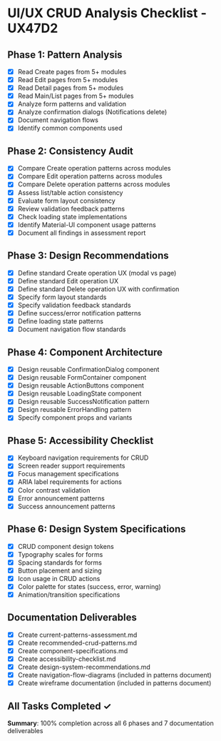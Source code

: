 # UI/UX CRUD Analysis Checklist - UX47D2

## Phase 1: Pattern Analysis
- [x] Read Create pages from 5+ modules
- [x] Read Edit pages from 5+ modules
- [x] Read Detail pages from 5+ modules
- [x] Read Main/List pages from 5+ modules
- [x] Analyze form patterns and validation
- [x] Analyze confirmation dialogs (Notifications delete)
- [x] Document navigation flows
- [x] Identify common components used

## Phase 2: Consistency Audit
- [x] Compare Create operation patterns across modules
- [x] Compare Edit operation patterns across modules
- [x] Compare Delete operation patterns across modules
- [x] Assess list/table action consistency
- [x] Evaluate form layout consistency
- [x] Review validation feedback patterns
- [x] Check loading state implementations
- [x] Identify Material-UI component usage patterns
- [x] Document all findings in assessment report

## Phase 3: Design Recommendations
- [x] Define standard Create operation UX (modal vs page)
- [x] Define standard Edit operation UX
- [x] Define standard Delete operation UX with confirmation
- [x] Specify form layout standards
- [x] Specify validation feedback standards
- [x] Define success/error notification patterns
- [x] Define loading state patterns
- [x] Document navigation flow standards

## Phase 4: Component Architecture
- [x] Design reusable ConfirmationDialog component
- [x] Design reusable FormContainer component
- [x] Design reusable ActionButtons component
- [x] Design reusable LoadingState component
- [x] Design reusable SuccessNotification pattern
- [x] Design reusable ErrorHandling pattern
- [x] Specify component props and variants

## Phase 5: Accessibility Checklist
- [x] Keyboard navigation requirements for CRUD
- [x] Screen reader support requirements
- [x] Focus management specifications
- [x] ARIA label requirements for actions
- [x] Color contrast validation
- [x] Error announcement patterns
- [x] Success announcement patterns

## Phase 6: Design System Specifications
- [x] CRUD component design tokens
- [x] Typography scales for forms
- [x] Spacing standards for forms
- [x] Button placement and sizing
- [x] Icon usage in CRUD actions
- [x] Color palette for states (success, error, warning)
- [x] Animation/transition specifications

## Documentation Deliverables
- [x] Create current-patterns-assessment.md
- [x] Create recommended-crud-patterns.md
- [x] Create component-specifications.md
- [x] Create accessibility-checklist.md
- [x] Create design-system-recommendations.md
- [x] Create navigation-flow-diagrams (included in patterns document)
- [x] Create wireframe documentation (included in patterns document)

## All Tasks Completed ✓

**Summary**: 100% completion across all 6 phases and 7 documentation deliverables
